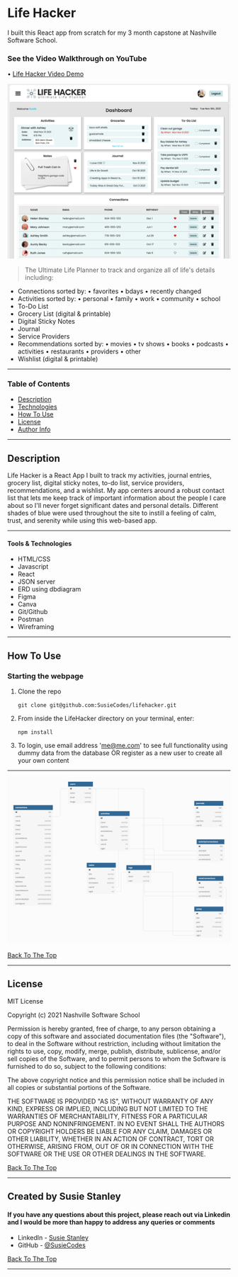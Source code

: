 # Life Hacker
I built this React app from scratch for my 3 month capstone at Nashville Software School.

### See the Video Walkthrough on YouTube
• [Life Hacker Video Demo](https://youtu.be/yYP9dOdY4Fw)

![Project Image](https://github.com/SusieCodes/lifehacker/blob/main/src/images/lifehackerdashboard.png)

> The Ultimate Life Planner to track and organize all of life's details including:

- Connections sorted by:
  • favorites
  • bdays
  • recently changed
- Activities sorted by:
  • personal
  • family
  • work
  • community
  • school
- To-Do List
- Grocery List (digital & printable)
- Digital Sticky Notes
- Journal
- Service Providers
- Recommendations sorted by:
  • movies
  • tv shows
  • books
  • podcasts
  • activities
  • restaurants
  • providers
  • other
- Wishlist (digital & printable)

---

### Table of Contents

- [Description](#description)
- [Technologies](#technologies)
- [How To Use](#how-to-use)
- [License](#license)
- [Author Info](#author-info)

---

## Description

Life Hacker is a React App I built to track my activities, journal entries, grocery list, digital sticky notes, to-do list, service providers, recommendations, and a wishlist. My app centers around a robust contact list that lets me keep track of important information about the people I care about so I'll never forget significant dates and personal details. Different shades of blue were used throughout the site to instill a feeling of calm, trust, and serenity while using this web-based app.

---

#### Tools & Technologies

- HTML/CSS
- Javascript
- React
- JSON server
- ERD using dbdiagram
- Figma
- Canva
- Git/Github
- Postman
- Wireframing

---

## How To Use

### Starting the webpage

1. Clone the repo

   ```
   git clone git@github.com:SusieCodes/lifehacker.git
   ```

2. From inside the LifeHacker directory on your terminal, enter:

   ```
   npm install
   ```

3. To login, use email address 'me@me.com' to see full functionality using dummy data from the database OR register as a new user to create all your own content

---

![ERD Image](https://github.com/SusieCodes/lifehacker/blob/main/src/images/LifeHackerERD.png)

[Back To The Top](#lifehacker)

---

## License

MIT License

Copyright (c) 2021 Nashville Software School

Permission is hereby granted, free of charge, to any person obtaining a copy of this software and associated documentation files (the "Software"), to deal in the Software without restriction, including without limitation the rights to use, copy, modify, merge, publish, distribute, sublicense, and/or sell copies of the Software, and to permit persons to whom the Software is furnished to do so, subject to the following conditions:

The above copyright notice and this permission notice shall be included in all copies or substantial portions of the Software.

THE SOFTWARE IS PROVIDED "AS IS", WITHOUT WARRANTY OF ANY KIND, EXPRESS OR IMPLIED, INCLUDING BUT NOT LIMITED TO THE WARRANTIES OF MERCHANTABILITY, FITNESS FOR A PARTICULAR PURPOSE AND NONINFRINGEMENT. IN NO EVENT SHALL THE AUTHORS OR COPYRIGHT HOLDERS BE LIABLE FOR ANY CLAIM, DAMAGES OR OTHER LIABILITY, WHETHER IN AN ACTION OF CONTRACT, TORT OR OTHERWISE, ARISING FROM, OUT OF OR IN CONNECTION WITH THE SOFTWARE OR THE USE OR OTHER DEALINGS IN THE SOFTWARE.

[Back To The Top](#lifehacker)

---

## Created by Susie Stanley

#### If you have any questions about this project, please reach out via Linkedin and I would be more than happy to address any queries or comments

- LinkedIn - [Susie Stanley](https://www.linkedin.com/in/susie-stanley/)
- GitHub - [@SusieCodes](https://github.com/SusieCodes)

[Back To The Top](#lifehacker)

---
